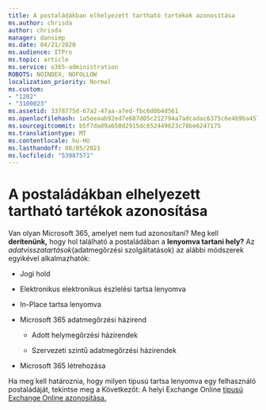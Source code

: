 ```yaml
---
title: A postaládákban elhelyezett tartható tartékok azonosítása
ms.author: chrisda
author: chrisda
manager: dansimp
ms.date: 04/21/2020
ms.audience: ITPro
ms.topic: article
ms.service: o365-administration
ROBOTS: NOINDEX, NOFOLLOW
localization_priority: Normal
ms.custom:
- "1202"
- "3100023"
ms.assetid: 3378775d-67a2-47aa-a7ed-fbc6d0b4d561
ms.openlocfilehash: 1a5eeaab92ed7e687d05c212794a7adcadac6375c6e4b9ba4578835d9a9b9ef5
ms.sourcegitcommit: b5f7da89a650d2915dc652449623c78be6247175
ms.translationtype: MT
ms.contentlocale: hu-HU
ms.lasthandoff: 08/05/2021
ms.locfileid: "53987571"
---
```

# <a name="identify-holds-placed-on-mailboxes"></a>A postaládákban elhelyezett tartható tartékok azonosítása

Van olyan Microsoft 365, amelyet nem  tud azonosítani?  Meg kell **derítenünk,** hogy hol található a postaládában a **lenyomva tartani hely?** Az *adatvisszatartások*(adatmegőrzési szolgáltatások) az alábbi módszerek egyikével alkalmazhatók:
  
- Jogi hold

- Elektronikus elektronikus észlelési tartsa lenyomva

- In-Place tartsa lenyomva

- Microsoft 365 adatmegőrzési házirend 

  - Adott helymegőrzési házirendek

  - Szervezeti szintű adatmegőrzési házirendek

- Microsoft 365 létrehozása

Ha meg kell határoznia, hogy milyen típusú tartsa lenyomva egy felhasználó postaládáját, tekintse meg a Következőt: A helyi Exchange Online [típusú Exchange Online azonosítása.](https://docs.microsoft.com/microsoft-365/compliance/identify-a-hold-on-an-exchange-online-mailbox)
